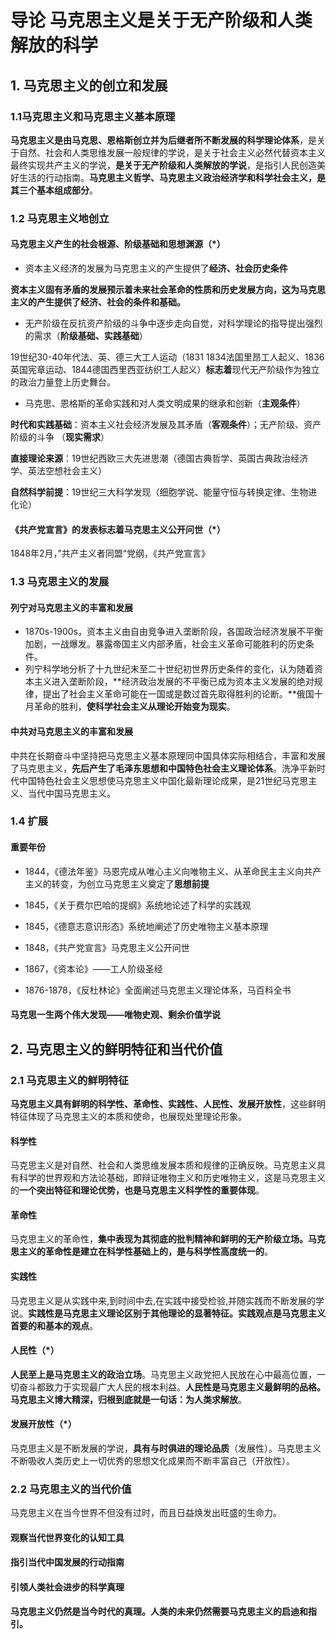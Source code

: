 # 导论 马克思主义是关于无产阶级和人类解放的科学

## 1. 马克思主义的创立和发展

### 1.1马克思主义和马克思主义基本原理 

**马克思主义是由马克思、恩格斯创立并为后继者所不断发展的科学理论体系**，是关于自然、社会和人类思维发展一般规律的学说，是关于社会主义必然代替资本主义最终实现共产主义的学说，**是关于无产阶级和人类解放的学说**，是指引人民创造美好生活的行动指南。**马克思主义哲学、马克思主义政治经济学和科学社会主义，是其三个基本组成部分**。

### 1.2 马克思主义地创立

#### 马克思主义产生的社会根源、阶级基础和思想渊源（*）

+ 资本主义经济的发展为马克思主义的产生提供了**经济、社会历史条件**

**资本主义固有矛盾的发展预示着未来社会革命的性质和历史发展方向，这为马克思主义的产生提供了经济、社会的条件和基础。**

+ 无产阶级在反抗资产阶级的斗争中逐步走向自觉，对科学理论的指导提出强烈的需求（**阶级基础、实践基础**）

19世纪30-40年代法、英、德三大工人运动（1831 1834法国里昂工人起义、1836英国宪章运动、1844德国西里西亚纺织工人起义）**标志着**现代无产阶级作为独立的政治力量登上历史舞台。

+ 马克思、恩格斯的革命实践和对人类文明成果的继承和创新（**主观条件**）

**时代和实践基础**：资本主义社会经济发展及其矛盾（**客观条件**）；无产阶级、资产阶级的斗争 （**现实需求**）

**直接理论来源**：19世纪西欧三大先进思潮（德国古典哲学、英国古典政治经济学、英法空想社会主义）

**自然科学前提**：19世纪三大科学发现（细胞学说、能量守恒与转换定律、生物进化论）

#### 《共产党宣言》的发表标志着马克思主义公开问世（*）

1848年2月，”共产主义者同盟“党纲，《共产党宣言》

### 1.3 马克思主义的发展

#### 列宁对马克思主义的丰富和发展

+ 1870s-1900s，资本主义由自由竞争进入垄断阶段，各国政治经济发展不平衡加剧，一战爆发。暴露帝国主义内部矛盾，社会主义革命可能胜利的历史条件。
+ 列宁科学地分析了十九世纪末至二十世纪初世界历史条件的变化，认为随着资本主义进入垄断阶段，**经济政治发展的不平衡已成为资本主义发展的绝对规律，提出了社会主义革命可能在一国或是数过首先取得胜利的论断。**俄国十月革命的胜利，**使科学社会主义从理论开始变为现实**。

#### 中共对马克思主义的丰富和发展

中共在长期奋斗中坚持把马克思主义基本原理同中国具体实际相结合，丰富和发展了马克思主义，**先后产生了毛泽东思想和中国特色社会主义理论体系**。洗净平新时代中国特色社会主义思想使马克思主义中国化最新理论成果，是21世纪马克思主义、当代中国马克思主义。

### 1.4 扩展

#### 重要年份

+ 1844，《德法年鉴》马恩完成从唯心主义向唯物主义、从革命民主主义向共产主义的转变，为创立马克思主义奠定了**思想前提**
+ 1845，《关于费尔巴哈的提纲》系统地论述了科学的实践观

+ 1845，《德意志意识形态》系统地阐述了历史唯物主义基本原理
+ 1848，《共产党宣言》马克思主义公开问世
+ 1867，《资本论》——工人阶级圣经
+ 1876-1878，《反杜林论》全面阐述马克思主义理论体系，马百科全书

#### 马克思一生两个伟大发现——唯物史观、剩余价值学说

## 2. 马克思主义的鲜明特征和当代价值

### 2.1 马克思主义的鲜明特征

**马克思主义具有鲜明的科学性、革命性、实践性、人民性、发展开放性**，这些鲜明特征体现了马克思主义的本质和使命，也展现处里理论形象。

#### 科学性

马克思主义是对自然、社会和人类思维发展本质和规律的正确反映。马克思主义具有科学的世界观和方法论基础，即辩证唯物主义和历史唯物主义，这是马克思主义的**一个突出特征和理论优势，也是马克思主义科学性的重要体现**。

#### 革命性

马克思主义的革命性，**集中表现为其彻底的批判精神和鲜明的无产阶级立场。马克思主义的革命性是建立在科学性基础上的，是与科学性高度统一的**。

#### 实践性

马克思主义是从实践中来,到时间中去,在实践中接受检验,并随实践而不断发展的学说。**实践性是马克思主义理论区别于其他理论的显著特征。实践观点是马克思主义首要的和基本的观点**。

#### 人民性（*）

**人民至上是马克思主义的政治立场**。马克思主义政党把人民放在心中最高位置，一切奋斗都致力于实现最广大人民的根本利益。**人民性是马克思主义最鲜明的品格。马克思主义博大精深，归根到底就是一句话：为人类求解放**。

#### 发展开放性（*）

马克思主义是不断发展的学说，**具有与时俱进的理论品质**（发展性）。马克思主义不断吸收人类历史上一切优秀的思想文化成果而不断丰富自己（开放性）。

### 2.2 马克思主义的当代价值

马克思主义在当今世界不但没有过时，而且日益焕发出旺盛的生命力。

#### 观察当代世界变化的认知工具

#### 指引当代中国发展的行动指南

#### 引领人类社会进步的科学真理

**马克思主义仍然是当今时代的真理。人类的未来仍然需要马克思主义的启迪和指引。**
